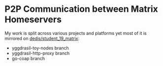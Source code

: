 # P2P Communication between Matrix Homeservers

My work is split across various projects and platforms yet most of it is
mirrored on
[dedis/student_19_matrix](https://github.com/dedis/student_19_matrix):

* yggdrasil-toy-nodes branch
* yggdrasil-http-proxy branch
* go-coap branch

